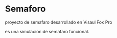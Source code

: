 # Semaforo
proyecto de semafaro desarrollado en Visaul Fox Pro

es una simulacion de semafaro funcional.
